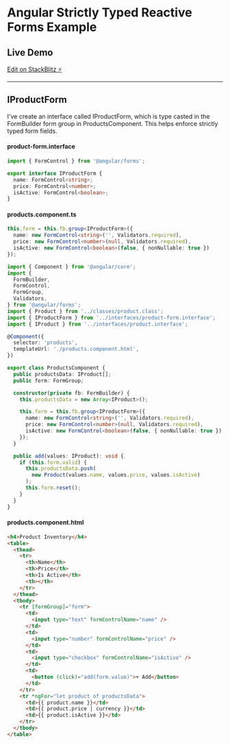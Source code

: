 # Angular Strictly Typed Reactive Forms Example

## Live Demo

[Edit on StackBlitz ⚡️](https://stackblitz.com/edit/angular-typed-reactive-forms-example)

---
## IProductForm
I've create an interface called IProductForm, which is type casted in the FormBuilder form group in ProductsComponent. This helps enforce strictly typed form fields.

####  product-form.interface
```typescript
import { FormControl } from '@angular/forms';

export interface IProductForm {
  name: FormControl<string>;
  price: FormControl<number>;
  isActive: FormControl<boolean>;
}

```

####  products.component.ts
```typescript
this.form = this.fb.group<IProductForm>({
  name: new FormControl<string>('', Validators.required),
  price: new FormControl<number>(null, Validators.required),
  isActive: new FormControl<boolean>(false, { nonNullable: true })
});
```

```typescript
import { Component } from '@angular/core';
import {
  FormBuilder,
  FormControl,
  FormGroup,
  Validators,
} from '@angular/forms';
import { Product } from '../classes/product.class';
import { IProductForm } from '../interfaces/product-form.interface';
import { IProduct } from '../interfaces/product.interface';

@Component({
  selector: 'products',
  templateUrl: './products.component.html',
})

export class ProductsComponent {
  public productsData: IProduct[];
  public form: FormGroup;

  constructor(private fb: FormBuilder) {
    this.productsData = new Array<IProduct>();

    this.form = this.fb.group<IProductForm>({
      name: new FormControl<string>('', Validators.required),
      price: new FormControl<number>(null, Validators.required),
      isActive: new FormControl<boolean>(false, { nonNullable: true }),
    });
  }

  public add(values: IProduct): void {
    if (this.form.valid) {
      this.productsData.push(
        new Product(values.name, values.price, values.isActive)
      );
      this.form.reset();
    }
  }
}
```

#### products.component.html
```html
<h4>Product Inventory</h4>
<table>
  <thead>
    <tr>
      <th>Name</th>
      <th>Price</th>
      <th>Is Active</th>
      <th></th>
    </tr>
  </thead>
  <tbody>
    <tr [formGroup]="form">
      <td>
        <input type="text" formControlName="name" />
      </td>
      <td>
        <input type="number" formControlName="price" />
      </td>
      <td>
        <input type="checkbox" formControlName="isActive" />
      </td>
      <td>
        <button (click)="add(form.value)">+ Add</button>
      </td>
    </tr>
    <tr *ngFor="let product of productsData">
      <td>{{ product.name }}</td>
      <td>{{ product.price | currency }}</td>
      <td>{{ product.isActive }}</td>
    </tr>
  </tbody>
</table>
```
